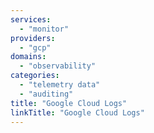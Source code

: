 ```yaml
---
services:
  - "monitor"
providers:
  - "gcp"
domains:
  - "observability"
categories:
  - "telemetry data"
  - "auditing"
title: "Google Cloud Logs"
linkTitle: "Google Cloud Logs"
---
```

